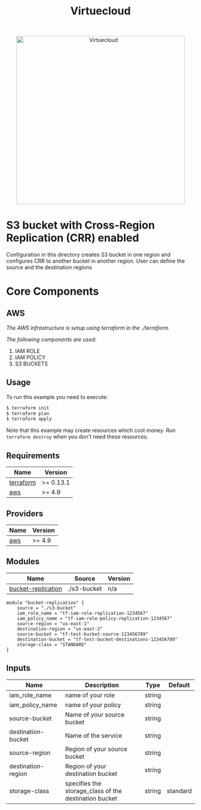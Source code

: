<h1 align="center"> Virtuecloud </h1> <br>
<p align="center">
  <a href="https://virtuecloud.io/">
    <img alt="Virtuecloud" title="Virtuecloud" src="https://virtuecloud.io/assets/images/VitueCloud_Logo.png" width="450">
  </a>
</p>

# S3 bucket with Cross-Region Replication (CRR) enabled

Configuration in this directory creates S3 bucket in one region and configures CRR to another bucket in another region. User can define the source and the destination regions 

<!-- Please check [complete example](https://github.com/terraform-aws-modules/terraform-aws-s3-bucket/tree/master/examples/complete) to see all other features supported by this module. -->

# Core Components

## AWS

_The AWS infrastructure is setup using terraform in the ./terraform._

_The following components are used:_

1. IAM ROLE 
2. IAM POLICY 
3. S3 BUCKETS


## Usage

To run this example you need to execute:

```bash
$ terraform init
$ terraform plan
$ terraform apply
```

Note that this example may create resources which cost money. Run `terraform destroy` when you don't need these resources.

<!-- BEGINNING OF PRE-COMMIT-TERRAFORM DOCS HOOK -->
## Requirements

| Name | Version |
|------|---------|
| <a name="requirement_terraform"></a> [terraform](#requirement\_terraform) | >= 0.13.1 |
| <a name="requirement_aws"></a> [aws](#requirement\_aws) | >= 4.9 |

## Providers

| Name | Version |
|------|---------|
| <a name="provider_aws"></a> [aws](#provider\_aws) | >= 4.9 |

## Modules

| Name | Source | Version |
|------|--------|---------|
| <a name="module_replica_bucket"></a> [bucket\-replication](#module\_replica\_bucket) | ./s3-bucket | n/a |

```hcl
module "bucket-replication" {
    source = "./s3-bucket"
    iam_role_name = "tf-iam-role-replication-1234567"
    iam_policy_name = "tf-iam-role-policy-replication-1234567"
    source-region = "us-east-1"
    destination-region = "us-east-2"
    source-bucket = "tf-test-bucket-source-123456789"
    destination-bucket = "tf-test-bucket-destinations-123456789"
    storage-class = "STANDARD"
}

```

## Inputs

|Name              |Description                                          |Type   |Default|
|------------------|-----------------------                              |-------|-------|
|iam_role_name     |name of your role                                    |string |       |
|iam_policy_name   |name of your policy                                  |string |       |
|source-bucket     |Name of your source bucket                           |string |       |
|destination-bucket|Name of the service                                  |string |       |
|source-region     |Region of your source bucket                         |string |       |
|destination-region|Region of your destination bucket                    |string |       |
|storage-class     |specifies the storage_class of the destination bucket|string |standard|
